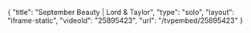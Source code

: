 {
    "title": "September Beauty | Lord & Taylor",
    "type": "solo",
    "layout": "iframe-static",
    "videoId": "25895423",
    "url": "\/tvpembed\/25895423"
}
